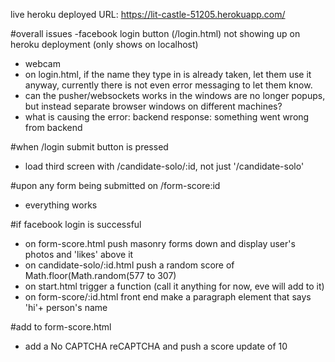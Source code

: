 live heroku deployed URL: https://lit-castle-51205.herokuapp.com/


#overall issues
-facebook login button (/login.html) not showing up on heroku deployment (only shows on localhost)
- webcam
- on login.html, if the name they type in is already taken, let them use it anyway, currently there is not even error messaging to let them know.
- can the pusher/websockets works in the windows are no longer popups, but instead separate browser windows on different machines?
- what is causing the error: backend response: something went wrong from backend



#when /login submit button is pressed

- load third screen with /candidate-solo/:id, not just '/candidate-solo'


#upon any form being submitted on /form-score:id

- everything works

#if facebook login is successful

- on form-score.html push masonry forms down and display user's photos and 'likes' above it
- on candidate-solo/:id.html push a random score of Math.floor(Math.random(577 to 307)
- on start.html trigger a function (call it anything for now, eve will add to it)
- on form-score/:id.html front end make a paragraph element that says 'hi'+ person's name



#add to form-score.html
- add a No CAPTCHA reCAPTCHA and push a score update of 10
